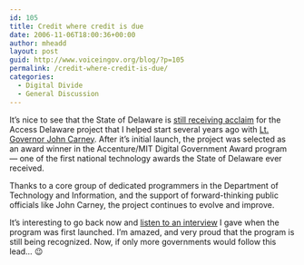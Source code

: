 ```yaml
---
id: 105
title: Credit where credit is due
date: 2006-11-06T18:00:36+00:00
author: mheadd
layout: post
guid: http://www.voiceingov.org/blog/?p=105
permalink: /credit-where-credit-is-due/
categories:
  - Digital Divide
  - General Discussion
---
```

It&#8217;s nice to see that the State of Delaware is <a href="http://www.gcn.com/print/25_32/42505-1.html" target="_blank">still receiving acclaim</a> for the Access Delaware project that I helped start several years ago with <a href="http://www.state.de.us/ltgov/default.shtml" target="_blank">Lt. Governor John Carney</a>. After it&#8217;s initial launch, the project was selected as an award winner in the Accenture/MIT Digital Government Award program &#8212; one of the first national technology awards the State of Delaware ever received.

Thanks to a core group of dedicated programmers in the Department of Technology and Information, and the support of forward-thinking public officials like John Carney, the project continues to evolve and improve.

It&#8217;s interesting to go back now and [listen to an interview](http://www.voiceingov.org/media/wdel_com_interview.htm) I gave when the program was first launched. I&#8217;m amazed, and very proud that the program is still being recognized. Now, if only more governments would follow this lead&#8230; 😉